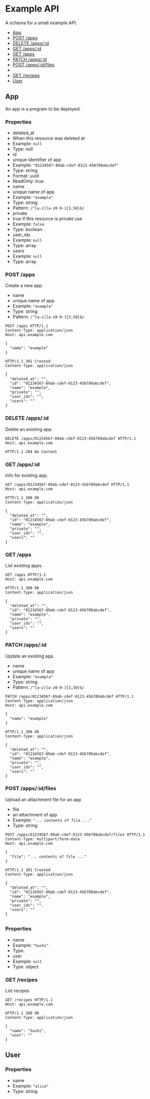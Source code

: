 # Example API
A schema for a small example API.

* [App](#app)
 * [POST /apps](#post-apps)
 * [DELETE /apps/:id](#delete-appsid)
 * [GET /apps/:id](#get-appsid)
 * [GET /apps](#get-apps)
 * [PATCH /apps/:id](#patch-appsid)
 * [POST /apps/:id/files](#post-appsidfiles)
* [](#)
 * [GET /recipes](#get-recipes)
* [User](#user)

## App

An app is a program to be deployed.

### Properties

* deleted_at
 * When this resource was deleted at
 * Example: `null`
 * Type: null
* id
 * unique identifier of app
 * Example: `"01234567-89ab-cdef-0123-456789abcdef"`
 * Type: string
 * Format: uuid
 * ReadOnly: true
* name
 * unique name of app
 * Example: `"example"`
 * Type: string
 * Pattern: `/^[a-z][a-z0-9-]{3,50}$/`
* private
 * true if this resource is private use
 * Example: `false`
 * Type: boolean
* user_ids
 * Example: `null`
 * Type: array
* users
 * Example: `null`
 * Type: array

### POST /apps

Create a new app.

* name
 * unique name of app
 * Example: `"example"`
 * Type: string
 * Pattern: `/^[a-z][a-z0-9-]{3,50}$/`

```
POST /apps HTTP/1.1
Content-Type: application/json
Host: api.example.com

{
  "name": "example"
}
```

```
HTTP/1.1 201 Created
Content-Type: application/json

{
  "deleted_at": "",
  "id": "01234567-89ab-cdef-0123-456789abcdef",
  "name": "example",
  "private": "",
  "user_ids": "",
  "users": ""
}
```

### DELETE /apps/:id

Delete an existing app.


```
DELETE /apps/01234567-89ab-cdef-0123-456789abcdef HTTP/1.1
Host: api.example.com
```

```
HTTP/1.1 204 No Content
```

### GET /apps/:id

Info for existing app.


```
GET /apps/01234567-89ab-cdef-0123-456789abcdef HTTP/1.1
Host: api.example.com
```

```
HTTP/1.1 200 OK
Content-Type: application/json

{
  "deleted_at": "",
  "id": "01234567-89ab-cdef-0123-456789abcdef",
  "name": "example",
  "private": "",
  "user_ids": "",
  "users": ""
}
```

### GET /apps

List existing apps.


```
GET /apps HTTP/1.1
Host: api.example.com
```

```
HTTP/1.1 200 OK
Content-Type: application/json

{
  "deleted_at": "",
  "id": "01234567-89ab-cdef-0123-456789abcdef",
  "name": "example",
  "private": "",
  "user_ids": "",
  "users": ""
}
```

### PATCH /apps/:id

Update an existing app.

* name
 * unique name of app
 * Example: `"example"`
 * Type: string
 * Pattern: `/^[a-z][a-z0-9-]{3,50}$/`

```
PATCH /apps/01234567-89ab-cdef-0123-456789abcdef HTTP/1.1
Content-Type: application/json
Host: api.example.com

{
  "name": "example"
}
```

```
HTTP/1.1 200 OK
Content-Type: application/json

{
  "deleted_at": "",
  "id": "01234567-89ab-cdef-0123-456789abcdef",
  "name": "example",
  "private": "",
  "user_ids": "",
  "users": ""
}
```

### POST /apps/:id/files

Upload an attachment file for an app

* file
 * an attachment of app
 * Example: `"... contents of file ..."`
 * Type: string

```
POST /apps/01234567-89ab-cdef-0123-456789abcdef/files HTTP/1.1
Content-Type: multipart/form-data
Host: api.example.com

{
  "file": "... contents of file ..."
}
```

```
HTTP/1.1 201 Created
Content-Type: application/json

{
  "deleted_at": "",
  "id": "01234567-89ab-cdef-0123-456789abcdef",
  "name": "example",
  "private": "",
  "user_ids": "",
  "users": ""
}
```

## 

### Properties

* name
 * Example: `"Sushi"`
 * Type: 
* user
 * Example: `null`
 * Type: object

### GET /recipes

List recipes


```
GET /recipes HTTP/1.1
Host: api.example.com
```

```
HTTP/1.1 200 OK
Content-Type: application/json

{
  "name": "Sushi",
  "user": ""
}
```

## User

### Properties

* name
 * Example: `"alice"`
 * Type: string


